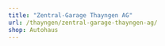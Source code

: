 ```yaml
---
title: "Zentral-Garage Thayngen AG"
url: /thayngen/zentral-garage-thayngen-ag/
shop: Autohaus
---
```

